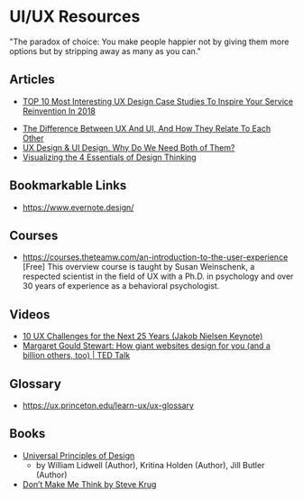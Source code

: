 # UI/UX Resources

"The paradox of choice: You make people happier not by giving them more options but by stripping away as many as you can."

## Articles

* [TOP 10 Most Interesting UX Design Case Studies To Inspire Your Service Reinvention In 2018](https://medium.muz.li/top-10-most-interesting-ux-design-case-studies-to-inspire-your-service-reinvention-in-2018-ea2309e4104b)
- [The Difference Between UX And UI, And How They Relate To Each Other](https://medium.com/@ethanryan/the-difference-between-ux-and-ui-and-how-they-relate-to-each-other-19db0cd3ed3c)
- [UX Design & UI Design. Why Do We Need Both of Them?](https://uxengineer.com/ux-and-ui-why-you-need-both/)
- [Visualizing the 4 Essentials of Design Thinking](https://medium.com/good-design/visualizing-the-4-essentials-of-design-thinking-17fe5c191c22)

## Bookmarkable Links

* https://www.evernote.design/

## Courses

* https://courses.theteamw.com/an-introduction-to-the-user-experience \[Free\]
This overview course is taught by Susan Weinschenk, a respected scientist in the field of UX with a Ph.D. in psychology and over 30 years of experience as a behavioral psychologist.

## Videos

* [10 UX Challenges for the Next 25 Years (Jakob Nielsen Keynote)](https://www.youtube.com/watch?v=NvEmpLvtSTQ)
* [Margaret Gould Stewart: How giant websites design for you (and a billion others, too) | TED Talk](https://www.ted.com/talks/margaret_gould_stewart_how_giant_websites_design_for_you_and_a_billion_others_too?language=en)

## Glossary

* https://ux.princeton.edu/learn-ux/ux-glossary

## Books

- [Universal Principles of Design](https://www.amazon.com/Universal-Principles-Design-Revised-Updated/dp/1592535879)
  - by William Lidwell  (Author), Kritina Holden (Author), Jill Butler (Author)
- [Don’t Make Me Think by Steve Krug](https://www.amazon.com/Dont-Make-Think-Revisited-Usability/dp/0321965515/ref=sr_1_1)
